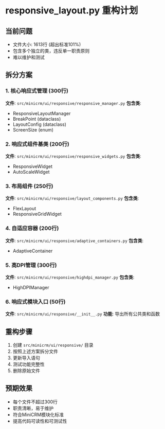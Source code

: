 # responsive_layout.py 重构计划

## 当前问题
- 文件大小: 1613行 (超出标准101%)
- 包含多个独立的类，违反单一职责原则
- 难以维护和测试

## 拆分方案

### 1. 核心响应式管理 (300行)
**文件**: `src/minicrm/ui/responsive/responsive_manager.py`
**包含类**:
- ResponsiveLayoutManager
- BreakPoint (dataclass)
- LayoutConfig (dataclass)
- ScreenSize (enum)

### 2. 响应式组件基类 (200行)
**文件**: `src/minicrm/ui/responsive/responsive_widgets.py`
**包含类**:
- ResponsiveWidget
- AutoScaleWidget

### 3. 布局组件 (250行)
**文件**: `src/minicrm/ui/responsive/layout_components.py`
**包含类**:
- FlexLayout
- ResponsiveGridWidget

### 4. 自适应容器 (200行)
**文件**: `src/minicrm/ui/responsive/adaptive_containers.py`
**包含类**:
- AdaptiveContainer

### 5. 高DPI管理 (300行)
**文件**: `src/minicrm/ui/responsive/highdpi_manager.py`
**包含类**:
- HighDPIManager

### 6. 响应式模块入口 (50行)
**文件**: `src/minicrm/ui/responsive/__init__.py`
**功能**: 导出所有公共类和函数

## 重构步骤

1. 创建 `src/minicrm/ui/responsive/` 目录
2. 按照上述方案拆分文件
3. 更新导入语句
4. 测试功能完整性
5. 删除原始文件

## 预期效果

- 每个文件不超过300行
- 职责清晰，易于维护
- 符合MiniCRM模块化标准
- 提高代码可读性和可测试性
